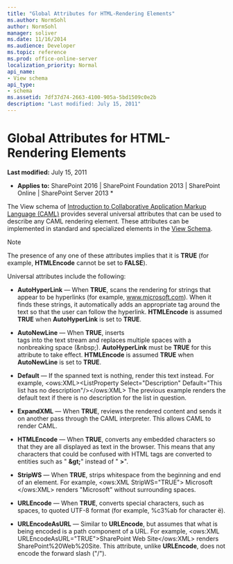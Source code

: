 ```yaml
---
title: "Global Attributes for HTML-Rendering Elements"
ms.author: NormSohl
author: NormSohl
manager: soliver
ms.date: 11/16/2014
ms.audience: Developer
ms.topic: reference
ms.prod: office-online-server
localization_priority: Normal
api_name:
- View schema
api_type:
- schema
ms.assetid: 7df37d74-2663-4100-905a-5bd1509c0e2b
description: "Last modified: July 15, 2011"
---
```


# Global Attributes for HTML-Rendering Elements

 **Last modified:** July 15, 2011 
  
 * **Applies to:** SharePoint 2016 | SharePoint Foundation 2013 | SharePoint Online | SharePoint Server 2013 * 
  
The View schema of [Introduction to Collaborative Application Markup Language (CAML)](../../collaborative-application-markup-language-caml-schemas/introduction-to-collaborative-application-markup-language-caml.md) provides several universal attributes that can be used to describe any CAML rendering element. These attributes can be implemented in standard and specialized elements in the [View Schema](view-schema.md).
  
> [!NOTE]
> The presence of any one of these attributes implies that it is **TRUE** (for example, **HTMLEncode** cannot be set to **FALSE**). 
  
Universal attributes include the following:
  
- **AutoHyperLink** — When **TRUE**, scans the rendering for strings that appear to be hyperlinks (for example, www.microsoft.com). When it finds these strings, it automatically adds an appropriate <A> tag around the text so that the user can follow the hyperlink. **HTMLEncode** is assumed **TRUE** when **AutoHyperLink** is set to **TRUE**.
    
- **AutoNewLine** — When **TRUE**, inserts <BR> tags into the text stream and replaces multiple spaces with a nonbreaking space (&amp;nbsp;). **AutoHyperLink** must be **TRUE** for this attribute to take effect. **HTMLEncode** is assumed **TRUE** when **AutoNewLine** is set to **TRUE**.
    
- **Default** — If the spanned text is nothing, render this text instead. For example, \<ows:XML\>\<ListProperty Select="Description" Default="This list has no description"/\>\</ows:XML\> The previous example renders the default text if there is no description for the list in question. 
    
- **ExpandXML** — When **TRUE**, reviews the rendered content and sends it on another pass through the CAML interpreter. This allows CAML to render CAML.
    
- **HTMLEncode** — When **TRUE**, converts any embedded characters so that they are all displayed as text in the browser. This means that any characters that could be confused with HTML tags are converted to entities such as " **&amp;gt;**" instead of " **\>**".
    
- **StripWS** — When **TRUE**, strips whitespace from the beginning and end of an element. For example, <ows:XML StripWS="TRUE"> Microsoft </ows:XML> renders "Microsoft" without surrounding spaces.
    
- **URLEncode** — When **TRUE**, converts special characters, such as spaces, to quoted UTF-8 format (for example, %c3%ab for character ë).
    
- **URLEncodeAsURL** — Similar to **URLEncode**, but assumes that what is being encoded is a path component of a URL. For example, <ows:XML URLEncodeAsURL="TRUE">SharePoint Web Site</ows:XML> renders SharePoint%20Web%20Site. This attribute, unlike **URLEncode**, does not encode the forward slash ("/").
    

